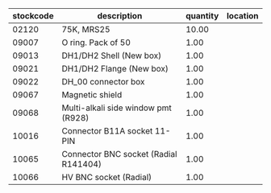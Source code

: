 |stockcode|description|quantity|location|
|---------|-----------|--------|--------|
|02120|75K, MRS25|10.00||
|09007|O ring.  Pack of 50|1.00||
|09013|DH1/DH2 Shell (New box)|1.00||
|09021|DH1/DH2 Flange (New box)|1.00||
|09022|DH_00 connector box|1.00||
|09067|Magnetic shield|1.00||
|09068|Multi-alkali side window pmt (R928)|1.00||
|10016|Connector B11A socket 11-PIN|1.00||
|10065|Connector BNC socket (Radial R141404)|1.00||
|10066|HV BNC socket (Radial)|1.00||
